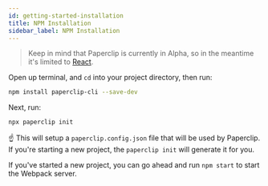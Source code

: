 ```yaml
---
id: getting-started-installation
title: NPM Installation
sidebar_label: NPM Installation 
---
```


> Keep in mind that Paperclip is currently in Alpha, so in the meantime it's limited to [React](https://reactjs.org/). 

Open up terminal, and `cd` into your project directory, then run:

```sh
npm install paperclip-cli --save-dev
```

Next, run:

```sh
npx paperclip init
```

☝ This will setup a `paperclip.config.json` file that will be used by Paperclip. If you're starting a new project, the `paperclip init` will generate it for you. 

If you've started a new project, you can go ahead and run `npm start` to start the Webpack server. 